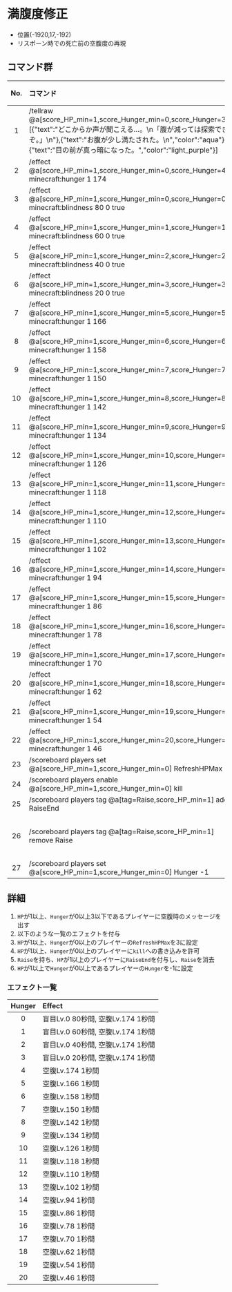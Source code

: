 # 満腹度修正

- 位置(-1920,17,-192)
- リスポーン時での死亡前の空腹度の再現

## コマンド群

|No.|コマンド|状態|
|:-:|:-|:-|
|1|/tellraw @a[score_HP_min=1,score_Hunger_min=0,score_Hunger=3] [{"text":"どこからか声が聞こえる…。\n「腹が減っては探索できぬぞ。」\n"},{"text":"お腹が少し満たされた。\n","color":"aqua"},{"text":"目の前が真っ暗になった。","color":"light_purple"}]|
|2|/effect @a[score_HP_min=1,score_Hunger_min=0,score_Hunger=4] minecraft:hunger 1 174|
|3|/effect @a[score_HP_min=1,score_Hunger_min=0,score_Hunger=0] minecraft:blindness 80 0 true|
|4|/effect @a[score_HP_min=1,score_Hunger_min=1,score_Hunger=1] minecraft:blindness 60 0 true|
|5|/effect @a[score_HP_min=1,score_Hunger_min=2,score_Hunger=2] minecraft:blindness 40 0 true|
|6|/effect @a[score_HP_min=1,score_Hunger_min=3,score_Hunger=3] minecraft:blindness 20 0 true|
|7|/effect @a[score_HP_min=1,score_Hunger_min=5,score_Hunger=5] minecraft:hunger 1 166|
|8|/effect @a[score_HP_min=1,score_Hunger_min=6,score_Hunger=6] minecraft:hunger 1 158|
|9|/effect @a[score_HP_min=1,score_Hunger_min=7,score_Hunger=7] minecraft:hunger 1 150|
|10|/effect @a[score_HP_min=1,score_Hunger_min=8,score_Hunger=8] minecraft:hunger 1 142|
|11|/effect @a[score_HP_min=1,score_Hunger_min=9,score_Hunger=9] minecraft:hunger 1 134|
|12|/effect @a[score_HP_min=1,score_Hunger_min=10,score_Hunger=10] minecraft:hunger 1 126|
|13|/effect @a[score_HP_min=1,score_Hunger_min=11,score_Hunger=11] minecraft:hunger 1 118|
|14|/effect @a[score_HP_min=1,score_Hunger_min=12,score_Hunger=12] minecraft:hunger 1 110|
|15|/effect @a[score_HP_min=1,score_Hunger_min=13,score_Hunger=13] minecraft:hunger 1 102|
|16|/effect @a[score_HP_min=1,score_Hunger_min=14,score_Hunger=14] minecraft:hunger 1 94|
|17|/effect @a[score_HP_min=1,score_Hunger_min=15,score_Hunger=15] minecraft:hunger 1 86|
|18|/effect @a[score_HP_min=1,score_Hunger_min=16,score_Hunger=16] minecraft:hunger 1 78|
|19|/effect @a[score_HP_min=1,score_Hunger_min=17,score_Hunger=17] minecraft:hunger 1 70|
|20|/effect @a[score_HP_min=1,score_Hunger_min=18,score_Hunger=18] minecraft:hunger 1 62|
|21|/effect @a[score_HP_min=1,score_Hunger_min=19,score_Hunger=19] minecraft:hunger 1 54|
|22|/effect @a[score_HP_min=1,score_Hunger_min=20,score_Hunger=20] minecraft:hunger 1 46|
|23|/scoreboard players set @a[score_HP_min=1,score_Hunger_min=0] RefreshHPMax 3|
|24|/scoreboard players enable @a[score_HP_min=1,score_Hunger_min=0] kill|
|25|/scoreboard players tag @a[tag=Raise,score_HP_min=1] add RaiseEnd|
|26|/scoreboard players tag @a[tag=Raise,score_HP_min=1] remove Raise|条件付き|
|27|/scoreboard players set @a[score_HP_min=1,score_Hunger_min=0] Hunger -1|

## 詳細

1. `HP`が1以上、`Hunger`が0以上3以下であるプレイヤーに空腹時のメッセージを出す
2. 以下のような一覧のエフェクトを付与
3. `HP`が1以上、`Hunger`が0以上のプレイヤーの`RefreshHPMax`を3に設定
4. `HP`が1以上、`Hunger`が0以上のプレイヤーに`kill`への書き込みを許可
5. `Raise`を持ち、`HP`が1以上のプレイヤーに`RaiseEnd`を付与し、`Raise`を消去
6. `HP`が1以上で`Hunger`が0以上であるプレイヤーの`Hunger`を-1に設定

### エフェクト一覧

|Hunger|Effect|
|:-:|:-|
|0|盲目Lv.0 80秒間, 空腹Lv.174 1秒間|
|1|盲目Lv.0 60秒間, 空腹Lv.174 1秒間|
|2|盲目Lv.0 40秒間, 空腹Lv.174 1秒間|
|3|盲目Lv.0 20秒間, 空腹Lv.174 1秒間|
|4|空腹Lv.174 1秒間|
|5|空腹Lv.166 1秒間|
|6|空腹Lv.158 1秒間|
|7|空腹Lv.150 1秒間|
|8|空腹Lv.142 1秒間|
|9|空腹Lv.134 1秒間|
|10|空腹Lv.126 1秒間|
|11|空腹Lv.118 1秒間|
|12|空腹Lv.110 1秒間|
|13|空腹Lv.102 1秒間|
|14|空腹Lv.94 1秒間|
|15|空腹Lv.86 1秒間|
|16|空腹Lv.78 1秒間|
|17|空腹Lv.70 1秒間|
|18|空腹Lv.62 1秒間|
|19|空腹Lv.54 1秒間|
|20|空腹Lv.46 1秒間|

[CommonGM]:/TUSB_Analysis/entity/TUSB_Analysis_Entity.html
[エンダーマイト]:/TUSB_Analysis/entity/TUSB_Analysis_Entity.html
[SystemKeeper]:/TUSB_Analysis/entity/TUSB_Analysis_Entity.html
[地下世界]:/TUSB_Analysis/entity/TUSB_Analysis_Entity.html
[クラウディア]:/TUSB_Analysis/entity/TUSB_Analysis_Entity.html
[テーブルマウンテン]:/TUSB_Analysis/entity/TUSB_Analysis_Entity.html
[ガリバーランド]:/TUSB_Analysis/entity/TUSB_Analysis_Entity.html
[トカルトコルデ]:/TUSB_Analysis/entity/TUSB_Analysis_Entity.html
[お試しセットの印玉]:/TUSB_Analysis/entity/TUSB_Analysis_Item.html
[ViewPoint(仮)]:/TUSB_Analysis/entity/TUSB_Analysis_Entity.html
[秒針]:/TUSB_Analysis/entity/TUSB_Analysis_Entity.html
[分針]:/TUSB_Analysis/entity/TUSB_Analysis_Entity.html
[時針]:/TUSB_Analysis/entity/TUSB_Analysis_Entity.html

[jobSave]:/TUSB_Analysis/others/TUSB_Analysis_Data.html
[jobLoad]:/TUSB_Analysis/others/TUSB_Analysis_Data.html

[お試しセットの印玉]:/TUSB_Analysis/others/TUSB_Analysis_Item.html

[メインクロック開始時リセットするもの]:/TUSB_Analysis/command/rest.html
[初回ログイン時処理]:/TUSB_Analysis/command/firstLoginProcessing.html
[ログイン時処理]:/TUSB_Analysis/command/loginProcessing.html
[ジョブチェンジ先判定]:/TUSB_Analysis/command/jobChangeJudgemnt.html
[ジョブセーブ]:/TUSB_Analysis/command/jobSave.html
[ジョブロード]:/TUSB_Analysis/command/jobLoad.html
[ステータス表示]:/TUSB_Analysis/command/statusDisplay.html
[攻略率表示]:/TUSB_Analysis/command/conquerDisplay.html
[ワープ処理ジョブ島・通常世界]:/TUSB_Analysis/command/warpProcessing.html
[KeepInventory確認]:/TUSB_Analysis/command/keepInventoryCheck.html
[満腹度修正]:/TUSB_Analysis/command/satietyFix.html
[経験値取得処理]:/TUSB_Analysis/command/expProcessing.html
[レベルアップ処理]:/TUSB_Analysis/command/leveliupProcessing.html
[最大HP調整処理]:/TUSB_Analysis/command/hpFix.html
[難易度調整]:/TUSB_Analysis/command/difficultyAdjustment.html
[島攻略処理]:/TUSB_Analysis/command/conquerProcessing.html
[習得スキル取得]:/TUSB_Analysis/command/jobChangeJudgement.html
[時計島]:/TUSB_Analysis/command/clockIslandProcessing.html
[マクラウェル内部]:/TUSB_Analysis/command/insideMcLawell.html
[スコアボードの設定]:/TUSB_Analysis/command/setScoreboard.html
[メインクロック処理]:/TUSB_Analysis/command/mainclockProcessing.html
[SystemKeeper処理]:/TUSB_Analysis/command/systemKeeperProcessing.html
[かまど再設定]:/TUSB_Analysis/command/furnaceProcessing.html
[毎tick必ず最初に実行したいコマンド群]:/TUSB_Analysis/command/runFirst.html
[エリア侵入記録]:/TUSB_Analysis/command/areaRecord.html
